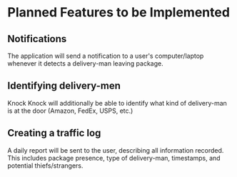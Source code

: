 # Planned Features to be Implemented

## Notifications
The application will send a notification to a user's computer/laptop whenever it detects a delivery-man leaving package.
## Identifying delivery-men
Knock Knock will additionally be able to identify what kind of delivery-man is at the door (Amazon, FedEx, USPS, etc.)
## Creating a traffic log
A daily report will be sent to the user, describing all information recorded. This includes package presence, type of delivery-man, timestamps, and potential thiefs/strangers.
